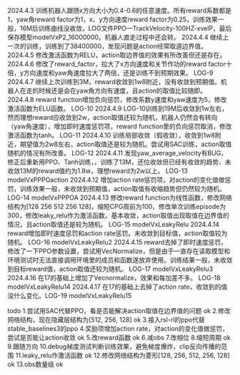 2024.4.3 训练机器人跟随x方向大小为0.4-0.6的任意速度。所有reward系数都是1，yaw角reward factor为1，x、y方向速度reward factor为0.25，训练效果一般，16M后训练曲线没收敛，LOG文件PPO—TrackVelocity-100HZ-xvelP，最后保存模型modelVxP2_16000000。机器人直走过程中还会转。
2024.4.4 继续上一次的训练，训练到了38400000，发现问题是action经常取道边界值。
2024.4.5 修改激活函数为RELU，action取边界值的效果有所改善但还是存在。
2024.4.6 修改了reward_factor，拉大了x方向速度和关节作功的reward factor十倍，y方向速度和yaw角速度拉大了两倍，还是训练不到预期效果。 LOG-9
2024.4.7 继续上次训练到3M，reward收敛到1w8附近，没有收敛到预期值。机器人在走的时候还是会在yaw角方向有速度，且action的取值比较随即。
2024.4.8 reward function增加负向惩罚，修改系数y速度和yaw速度为5，修改激活函数为ELU函数。 LOG-10
2024.4.9 LOG-10训练到19M后收敛到1w左右，然而理想reward应收敛到2w，action取值还较为随机，机器人仍然会有转向（yaw角速度），增加即时速度惩罚项，reward function里的负向惩罚取消，修改激活函数为tanh。 LOG-11
2024.4.10 训练局部收敛（假收敛），收敛到1w8附近，期望值为2w8左右，action取值还是较为随机。尝试用SAC训练，action取值随机的情况有所改善。 LOG-12
2024.4.11 发现yaw_average_velocity有BUG，修正后重新用PPO、Tanh训练，，训练了13M，还位收敛但已经有收敛的趋势、未收敛13M的reward值约为1.8w，理想reward为2w以上。 LOG-13 modelVxPPPOaction
2024.4.12 增加action rate惩罚项，对action的变化值做惩罚，训练效果一般，未收敛到预期值，action取值有收缩趋势但仍然较为随机。 LOG-14 modelVxPPPOA
2024.4.13 修改reward function为线性函数，修改网络结构为[128 256 512 256 128]，缩短CPG周前为100，修改单次训练episode为300，修改leaky_relu作为激活函数。基本收敛，action取值出现取值在边界值的情况，且action取值还是较为随机。 LOG-15 modelVxLeakyRelu
2024.4.14 reward增加即时速度惩罚和action rate惩罚。未收敛到目标值，action取值较为随机。 LOG-16 modelVxLeakyRelu2
2024.4.15 reward去掉了即时速度惩罚，修改了一下PPO参数设置，尝试用VecNormalize，但是由于一直存在读取模型和环境测试时无法直接调用环境里的成员和函数遂放弃使用。训练结果一般，未收敛到目标reward值，action取值还较为随机。 LOG-17 modelVxLeakyRelu3
2024.4.16 在17的基础上增加了Vecnormalize，效果和每加差不多。 LOG-18 modelVxLeakyRelu14
2024.4.17 在17的基础上去掉了action rate，收敛到的值没什么变化。LOG-19 modelVxLeakyRelu15


todo
1.尝试用SAC代替PPO，看是否能解决action取值在边界值的问题 ok
2.修改网络结构，现在隐藏层结构为[512, 256, 128] ok
3.接入rsl-rl的ppo代替stable_baselines3的ppo
4.奖励项增加action rate，对action的变化值做惩罚，尝试是否能让action收敛 ok
5.改reward函数 ok
6.减obs 
7.改相位 
8.缩短周期 ok
9.跟随方向 
10.debug梯度测试判断训练效果，避免梯度爆炸，clip反向传播的范围
11.leaky_relu作激活函数 ok
12.修改网络结构为菱形[128, 256, 512, 256, 128] ok
13.obs数量级 ok
